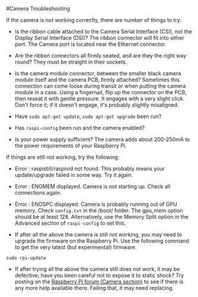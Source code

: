 #Camera Troubleshooting

If the camera is not working correctly, there are number of things to try:

*   Is the ribbon cable attached to the Camera Serial Interface (CSI), not the Display Serial Interface (DSI)?  The ribbon connector will fit into either port.  The Camera port is located near the Ethernet connector.

*   Are the ribbon connectors all firmly seated, and are they the right way round? They must be straight in their sockets.

*   Is the camera module connector, between the smaller black camera module itself and the camera PCB, firmly attached? Sometimes this connection can come loose during transit or when putting the camera module in a case. Using a fingernail, flip up the connector on the PCB, then reseat it with gentle pressure. It engages with a very slight click. Don't force it; if it doesn't engage, it's probably slightly misaligned. 

*   Have `sudo apt-get update`, `sudo apt-get upgrade` been run?

*   Has `raspi-config` been run and the camera enabled?

*   Is your power supply sufficient? The camera adds about 200-250mA to the power requirements of your Raspberry Pi.

If things are still not working, try the following:

*   Error : raspistill/raspivid not found. This probably means your update/upgrade failed in some way. Try it again.

*   Error : ENOMEM displayed. Camera is not starting up. Check all connections again. 

*   Error : ENOSPC displayed. Camera is probably running out of GPU memory. Check `config.txt` in the /boot/ folder. The gpu_mem option should be at least 128. Alternatively, use the Memory Split option in the Advanced section of `raspi-config` to set this.

*   If after all the above the camera is still not working, you may need to upgrade the firmware on the Raspberry Pi. Use the following command to get the very latest (but experimental) firmware.

```
sudo rpi-update
```
*   If after trying all the above the camera still does not work, it may be defective; have you been careful not to expose it to static shock? Try posting on the [Raspberry Pi forum (Camera section)](http://www.raspberrypi.org/forum/viewforum.php?f=43) to see if there is any more help available there. Failing that, it may need replacing. 
